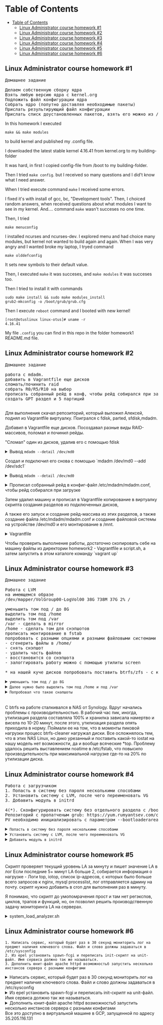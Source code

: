 Table of Contents
=================

   * [Table of Contents](#table-of-contents)
      * [Linux Administrator course homework #1](#linux-administrator-course-homework-1)
      * [Linux Administrator course homework #2](#linux-administrator-course-homework-2)
      * [Linux Administrator course homework #3](#linux-administrator-course-homework-3)
      * [Linux Administrator course homework #4](#linux-administrator-course-homework-4)
      * [Linux Administrator course homework #5](#linux-administrator-course-homework-5)
      * [Linux Administrator course homework #6](#linux-administrator-course-homework-6)

## Linux Administrator course homework #1

<pre>
Домашнее задание

Делаем собственную сборку ядра
Взять любую версию ядра с kernel.org
Подложить файл конфигурации ядра
Собрать ядро (попутно доставляя необходимые пакеты)
Прислать результирующий файл конфигурации
Прислать списк доустановленных пакетов, взять его можно из /var/log/yum.log
</pre>

In this homework I executed 
```
make && make modules
```
 to build kernel and published my .config file.

I downloaded the latest stable kernel 4.16.41 from kernel.org to my building-folder

It was hard, in first I copied config-file from /boot to my building-folder.

Then I tried `make config`.
but I received so many questions and I did't know what I need answer.

When I tried execute command `make` I received some errors.

I fixed it's with install of gcc, bc, "Development tools". Then, I choiced random answers, when received questions about what modules I want to see in my kernel. And.... command `make` wasn't succeses no one time.

Then, I tried 
```
make menuconfig
``` 
I installed ncurses and ncurses-dev. 
I explored menu and had choice many modules, but kernel not wanted to build again and again. 
When I was very angry and I wanted broke my laptop, I tryed command 
```
make olddefconfig
```
It sets new symbols to their default value.

Then, I executed `make` it was succeses, and `make modules` it was succeses too.

Then I tried to install it with commands 
```
sudo make install && sudo make modules_install
grub2-mkconfig -o /boot/grub/grub.cfg
```

Then I execute `reboot` command and I booted with new kernel!

```
[root@otuslinux linux-otus]# uname -r
4.16.41
```

My file `.config` you can find in this repo in the folder homework1 README.md file.

## Linux Administrator course homework #2

<pre>
Домашнее задание

работа с mdadm.
добавить в Vagrantfile еще дисков
сломать/починить raid
собрать R0/R5/R10 на выбор 
прописать собранный рейд в конф, чтобы рейд собирался при загрузке
создать GPT раздел и 5 партиций

</pre>

Для выполнения скачал репозиторий, который выложил Алексей, поднял из Vagrantfile виртуалку.
Поигрался с fdisk, parted, sfdisk,mdadm.

Добавил в Vagrantfile еще дисков. Посоздавал разные виды RAID-массивов, поломал и починил рейды.

"Сломал" один из дисков, удалив его с помощью fdisk

<details>
<summary>Вывод <code>mdadm --detail /dev/md0</code></summary>

```
[root@otuslinux vagrant]# mdadm --detail /dev/md0
/dev/md0:
           Version : 1.2
     Creation Time : Sun Apr 29 06:56:08 2018
        Raid Level : raid5
        Array Size : 1269760 (1240.00 MiB 1300.23 MB)
     Used Dev Size : 253952 (248.00 MiB 260.05 MB)
      Raid Devices : 6
     Total Devices : 5
       Persistence : Superblock is persistent

       Update Time : Sun Apr 29 13:42:23 2018
             State : clean, degraded
    Active Devices : 5
   Working Devices : 5
    Failed Devices : 0
     Spare Devices : 0

            Layout : left-symmetric
        Chunk Size : 512K

Consistency Policy : resync

              Name : otuslinux:0  (local to host otuslinux)
              UUID : 165fad63:be45682d:f4605106:cfcafc0e
            Events : 24

    Number   Major   Minor   RaidDevice State
       0       8       17        0      active sync   /dev/sdb1
       -       0        0        1      removed
       2       8       49        2      active sync   /dev/sdd1
       3       8       65        3      active sync   /dev/sde1
       4       8       81        4      active sync   /dev/sdf1
       6       8       97        5      active sync   /dev/sdg1
```
</details>
<p>
Создал и подключил его снова с помощью `mdadm /dev/md0 --add /dev/sdc1`
<p>
<details>
<summary>Вывод <code>mdadm --detail /dev/md0</code></summary>

```
[root@otuslinux vagrant]# mdadm --detail /dev/md0
/dev/md0:
           Version : 1.2
     Creation Time : Sun Apr 29 06:56:08 2018
        Raid Level : raid5
        Array Size : 1269760 (1240.00 MiB 1300.23 MB)
     Used Dev Size : 253952 (248.00 MiB 260.05 MB)
      Raid Devices : 6
     Total Devices : 6
       Persistence : Superblock is persistent

       Update Time : Sun Apr 29 13:44:01 2018
             State : clean
    Active Devices : 6
   Working Devices : 6
    Failed Devices : 0
     Spare Devices : 0

            Layout : left-symmetric
        Chunk Size : 512K

Consistency Policy : resync

              Name : otuslinux:0  (local to host otuslinux)
              UUID : 165fad63:be45682d:f4605106:cfcafc0e
            Events : 43

    Number   Major   Minor   RaidDevice State
       0       8       17        0      active sync   /dev/sdb1
       7       8       33        1      active sync   /dev/sdc1
       2       8       49        2      active sync   /dev/sdd1
       3       8       65        3      active sync   /dev/sde1
       4       8       81        4      active sync   /dev/sdf1
       6       8       97        5      active sync   /dev/sdg1
```
</details>
<p>
<details>
      <summary>Прописал собранный рейд в конфиг-файл /etc/mdadm/mdadm.conf, чтобы рейд собирался при загрузке</summary>

```
DEVICE partitions
ARRAY /dev/md0 level=raid5 num-devices=3 metadata=1.2 spares=1 name=otuslinux:0 UUID=91d04df9:c9eaa201:6a1f2e2e:9b1806e3
```

</details>
<p>
Затем удалил машину и прописал в Vagrantfile копирование в виртуалку скрипта создания разделов из подключенных дисков,

А также его запуск и создание рейд-массива из этих разделов, а также создание файла /etc/mdadm/mdadm.conf и 
создание файловой системы на устройстве /dev/md0 и его монтирование в /mnt.

<details>
      <summary>Vagrantfile</summary>

```
# -*- mode: ruby -*-
# vim: set ft=ruby :

MACHINES = {
  :otuslinux => {
        :box_name => "centos/7",
        :ip_addr => '192.168.11.101',
	:disks => {
		:sata1 => {
			:dfile => './sata1.vdi',
			:size => 250,
			:port => 1
		},
		:sata2 => {
      :dfile => './sata2.vdi',
      :size => 250, # Megabytes
			:port => 2
		},
    :sata3 => {
      :dfile => './sata3.vdi',
      :size => 250,
      :port => 3
    }
	}

		
  },
}

Vagrant.configure("2") do |config|

  MACHINES.each do |boxname, boxconfig|

      config.vm.define boxname do |box|

          box.vm.box = boxconfig[:box_name]
          box.vm.host_name = boxname.to_s

          #box.vm.network "forwarded_port", guest: 3260, host: 3260+offset

          box.vm.network "private_network", ip: boxconfig[:ip_addr]

          box.vm.provider :virtualbox do |vb|
            	  vb.customize ["modifyvm", :id, "--memory", "1024"]
		  vb.customize ["storagectl", :id, "--name", "SATA", "--add", "sata" ]

		  boxconfig[:disks].each do |dname, dconf|
			  unless File.exist?(dconf[:dfile])
				vb.customize ['createhd', '--filename', dconf[:dfile], '--variant', 'Fixed', '--size', dconf[:size]]
			  end
			  vb.customize ['storageattach', :id,  '--storagectl', 'SATA', '--port', dconf[:port], '--device', 0, '--type', 'hdd', '--medium', dconf[:dfile]]

		  end
          end
    config.vm.provision "file", source: "script.sh", destination: "/home/vagrant/script.sh" 
    box.vm.provision "shell", inline: <<-SHELL
        mkdir -p ~root/.ssh
        cp ~vagrant/.ssh/auth* ~root/.ssh
        yum install -y mdadm smartmontools hdparm gdisk
        cd /home/vagrant && bash ./script.sh
        mdadm --create --verbose /dev/md0 --level=5 --raid-devices=3 /dev/sdb1 /dev/sdc1 /dev/sdd1
        mkdir /etc/mdadm && touch /etc/mdadm/mdadm.conf
        echo "DEVICE partitions" > /etc/mdadm/mdadm.conf
        mdadm --detail --scan --verbose | awk '/ARRAY/ {print}' >> /etc/mdadm/mdadm.conf
        mkfs.ext4 /dev/md0
        mount /dev/md0 /mnt
      SHELL

      end
  end
end


```

</details>
<p><p>
Чтобы проверить выполнение работы, достаточно скопировать себе на машину файлы из директории homework2 - Vagrantfile и script.sh,
а затем запустить в этом каталоге команду `vagrant up`


## Linux Administrator course homework #3

<pre>
Домашнее задание

Работа с LVM
на имеющемся образе 
/dev/mapper/VolGroup00-LogVol00 38G 738M 37G 2% /

уменьшить том под / до 8G
выделить том под /home
выделить том под /var
/var - сделать в mirror
/home - сделать том для снэпшотов
прописать монтирование в fstab
попробовать с разными опциями и разными файловыми системами ( на выбор)
- сгенерить файлы в /home/
- снять снэпшот
- удалить часть файлов
- восстановится со снэпшота
- залоггировать работу можно с помощью утилиты screen

* на нашей куче дисков попробовать поставить btrfs/zfs - с кешем, снэпшотами - разметить здесь каталог /opt
</pre>


<details>
<summary><code>уменьшить том под / до 8G</code></summary>

Почитав документацию Red Hat, нашел там упоминание о том, что XFS можно только увеличить, но никак не уменьшить, опечалился и пошел гуглить. Оказалось все очень даже возможно. Не из коробки, но с применением достаточно прочных костылей.

По итогу, для того, чтобы уменьшить том под / до 8G, был добавлен еще один диск, куда был сделан дамп файловой системы с VolGroup00-LogVol00

Процесс выполнения:

```
mkdir /mnt/root_backup
mount /dev/sdf1 /mnt/root_dump
xfsdump /mnt/root_backup/root_dump.tmp /
```

Затем я загрузился с установочного диска в Rescue mode, так как виртуалка никак не хотела грузиться в rescue mode ни с помощью `systemctl isolate rescue.target`, ни с помощью прописывания systemd.unit=rescue.target в параметрах grub.

После загрузки в rescue mode, я зашел в shell и выполнил (не считая поиска lsblk,vgs,lvs, чтобы вспомнить, где оно лежит)

```
lvremove /dev/VolGroup00/LogVol00 - чтобы удалить раздел
lvcreate -L 8G -n LogVol00 VolGroup00 - чтобы создать раздел необходимо размера
mkfs.xfs /dev/VolGroup00/LogVol00
mkdir /mnt/root_backup
mkdir /mnt/root_new
mount /dev/sdf1 /mnt/root_bakup
mount /dev/VolGroup00/LogVol00 /mnt/root_new
xfsrestore /mnt/root_dump.tmp    /mnt/root_new
reboot
```
После перезагрузки увидел результат успешно выплненного  первого задания

```
[root@otuslinux vagrant]# df -hT
Filesystem                      Type      Size  Used Avail Use% Mounted on
/dev/mapper/VolGroup00-LogVol00 xfs       8.0G  1.7G  6.3G  22% /
```
</details>

<details>
<summary><code>Далее нужно было выделить том под /home и под /var</code></summary>

```
lvcreate -L 200M -m1 -n LogVol02 VolGroup02 - создал зеркало под /var
mkfs.xfs /dev/VolGroup02/LogVol02

Смонтировал LogVol00 и VolGroup02 во временные папки
mount /dev/VolGroup00/LogVol00 /mnt/root_temp
mount /dev/VolGroup02/LogVol02 /mnt/var_new
Скопировал все содержимое /var
cp -a /mnt/root_temp/var/* /mnt/var_new
Удалил все содержимое /var на текущей файловой системе
rm -rf /mnt/root_temp/var/*

Добавил в /etc/fstab строку 
/dev/mapper/VolGroup02-LogVol02 /var                    xfs     defaults,noatime        0 0

lvcreate -L 300M -n LogVol03 VolGroup00
mkfs.xfs /dev/VolGroup00/LogVol03

Смонтировал VolGroup03 во временную папку
mount /dev/VolGroup00/LogVol03 /mnt/home_new
Скопировал все содержимое /home
cp -a /mnt/root_temp/home/* /mnt/home_new
Удалил все содержимое /home на текущей файловой системе
rm -rf /mnt/root_temp/home/*

Добавил в /etc/fstab строку 
/dev/mapper/VolGroup00-LogVol03 /home                    xfs     defaults        0 0
```
</details>

<details>
<summary><code>Попробовал что такое снапшоты</code></summary>

```
for i in {1..10}; do touch /home/file_$i;done
lvcreate -L 300M -s -n LogVol03-snap0 /dev/VolGroup00/LogVol03
Удалил часть файлов
Восстановил из снапшота:
lvconvert --merge /dev/VolGroup00/LogVol03-snap0
```
</details>
<br><br>
C btrfs на работе сталкивался в NAS от Synology. Вдруг начались проблемы с производительностью. В рабочий час пик, иногда, утилизация раздела составляла 100% и хранилка зависала намертво и висела по 10-20 минут, после этого, утилизация раздела опять приходила в норму. Поймали ее на том, что в моменты пиковой нагрузки процесс btrfs-cleaner нагружал диски.
Все осложнялось тем, что в этих NAS Linux, но дико урезанный и поставить какой-то iostat на нашу модель нет возможности, да и вообще всяческие *top. Проблему удалось решить выставлением noatime в /etc/fstab, что повысило производительность при максимальной нагрузке где-то на 20% по утилизации диска. 

## Linux Administrator course homework #4

<pre>
Работа с загрузчиком
1. Попасть в систему без пароля несколькими способами
2. Установить систему с LVM, после чего переименовать VG
3. Добавить модуль в initrd

4(*). Сконфигурировать систему без отдельного раздела с /boot, а только с LVM
Репозиторий с пропатченым grub: https://yum.rumyantsev.com/centos/7/x86_64/
PV необходимо инициализировать с параметром --bootloaderareasize 1m
</pre>

<details>
<summary><code>Попасть в систему без пароля несколькими способами</code></summary>

1. Прописать в конфигурации GRUB параметр `rd.break`. Этот параметр останавливает загрузку на стадии initramfs и позволит сбросить пароль пользователя, например, root. После загрузки монтируем /sysroot командой `mount -o remount,rw /sysroot` и меняем текущий корень командой `chroot /sysroot`. Далее командой `passwd` меняем пароль учетной записи root. Затем, чтобы это все сохранилось, либо создаем в корне файл .autorelabel командой `touch /.autorelabel` или выполняем команды

```
load_policy -i # загружаем SELinux policy
chcon -t shadow_t /etc/shadow  #Для выбора корректного типа контекста
```


2. Загрузиться с LiveCD  в Troubleshooting - Rescue a CentOS system

3. Добавить в параметры загрузки вместо `ro` пишем  `rw init=/bin/sh` , затем проделать все то же, что и в пункте 1.

</details>

<details>
<summary><code>Установить систему с LVM, после чего переименовать VG</code></summary>

1. Установил CentOS 7 с образа и создал разделы:
<p align="center"><img src="https://raw.githubusercontent.com/Win32Sector/LinuxAdminCourse/master/homework4_Boot/media/centos_install_disk_partitioning.png"></p>

2. Переименовал VG командой `vgrename centos centos_renamed`
3. Переименовал vg с именем centos на centos_renamed в файлах 

```
/etc/fstab
/etc/default/grub
/boot/grub2/grub.cfg
```
4. Собрал новый initramfs.img, чтобы он знал, что изменилось имя VG 

```
mkinitrd -f -v /boot/initramfs-$(uname -r).img $(uname -r)
```

5. Перезагрузил систему.
</details>

<details>
<summary><code>Добавить модуль в initrd</code></summary>

Гуглил чего бы такого добавить в initrd, но ничего этакого не нашел, поэтому, решил использовать модуль, который показывал Александр на занятии. 

```
mkdir /usr/lib/dracut/modules.d/01test # создал каталог для скриптов установки модуля
```

И два файла со следующим содержимым:

<details>
<summary><code>module_setup.sh</code></summary>

Скрипт предназначен для установки модуля test.sh

```
#!/bin/bash

check() {
    return 0
}

depends() {
    return 0
}

install() {
    inst_hook cleanup 00 "${moddir}/test.sh"
}
```

</details>

<details>
<summary><code>test.sh</code></summary>

Сам модуль

```
#!/bin/bash

exec 0<>/dev/console 1<>/dev/console 2<>/dev/console
cat <<'msgend'

Hello! You are in dracut module!

 ___________________
< I'm Tux >
 -------------------
   \
    \
        .--.
       |o_o |
       |:_/ |
      //   \ \
     (|     | )
    /'\_   _/`\
    \___)=(___/
msgend
sleep 10
echo " continuing...."
```

</details>

Пересоздал initrd командой
`mkinitrd -f -v -a test /boot/initramfs-$(uname -r).img $(uname -r)`

Вывод команды
`lsinitrd -m /boot/initramfs-$(uname -r).img` 

```
Image: /boot/initramfs-3.10.0-693.el7.x86_64.img: 20M
========================================================================
Early CPIO image
========================================================================
drwxr-xr-x   3 root     root            0 May 15 03:14 .
-rw-r--r--   1 root     root            2 May 15 03:14 early_cpio
drwxr-xr-x   3 root     root            0 May 15 03:14 kernel
drwxr-xr-x   3 root     root            0 May 15 03:14 kernel/x86
drwxr-xr-x   2 root     root            0 May 15 03:14 kernel/x86/microcode
-rw-r--r--   1 root     root        17408 May 15 03:14 kernel/x86/microcode/GenuineIntel.bin
========================================================================
Version: dracut-033-502.el7

dracut modules:
bash
<b>test</b>
....
```

Что говорит о том, что наш кастомный модуль был загружен.

Сделаем `reboot`

При перезагрузке видим нашего Тукса

<p align="center"><img src="https://raw.githubusercontent.com/Win32Sector/LinuxAdminCourse/master/homework4_Boot/media/dracut_custom_module.png"></p>

</details>

## Linux Administrator course homework #5

Скрипт проверяет текущий уровень LA за минуту и пишет значение LA в лог
Если последние 5+ минут LA больше 2, собирается информация о нагрузке - 
Логи top, iotop, список ip-адресов, с которых было больше всего запросов к nginx, 
mysql processlist, лог отправляется админу на почту.
скрипт нужно добавить в cron для выполнения раз в минуту. 

Я понимаю, что скрипт до умопомрачения прост и там нет регэкспов, циклов, трапов и функций, но, он позволил решить производственную задачу мониторинга LA на серверах.

<details>
<summary>system_load_analyzer.sh</code></summary>

```
#!/usr/bin/env bash

# Скрипт проверяет текущий уровень LA за минуту и пишет значение LA в лог
# Если последние 5+ минут LA больше 2, собирается информация о нагрузке - 
# Логи top, iotop, список ip-адресов, с которых было больше всего запросов к nginx, 
# mysql processlist, лог отправляется админу на почту.
# скрипт нужно добавить в cron для выполнения раз в минуту. 

uptime |  tr -s " " | cut -d' ' -f9 | cut -d, -f1,2  >> /tmp/load_analize.log

SUM=`tail -n5 /tmp/load_analize.log | awk '{ SUM += $1 } END {print SUM}'`

if [[ $SUM -ge 10 ]]
then
    echo -e "\n\nОтчет о повышенной нагрузке $HOSTNAME\n\nВывод uptime\n\n" > /tmp/system_load_analize.log

    echo -e "\nВывод top c сортировкой по использованию MEM\n\n" >> /tmp/system_load_analize.log
    
    top -b -o +%MEM -n 1 | sed 1,6d | head -10 >> /tmp/system_load_analize.log
    
    echo -e "\nВывод top c сортировкой по использованию CPU\n\n" >> /tmp/system_load_analize.log
    
    top -b -o +%CPU -n 1 | sed 1,6d | head -10 >> /tmp/system_load_analize.log
    
    echo -e "\nВывод iotop\n\n" >> /tmp/system_load_analize.log
    
    iotop -b -n 1 | head -20 >> /tmp/system_load_analize.log
    
    echo -e "\nСписок самых активных IP, делающих запросы к нашему NGINX\n\n" >> /tmp/system_load_analize.log
    
    cat /var/log/nginx/access.log | cut -d' ' -f1 | sort | uniq -c | sort -nr | tail -n20 >> 
    /tmp/system_load_analize.log
    
    echo -e "\nСписок процессов mysql\n\n" >> /tmp/system_load_analize.log
    
    mysql -uroot -p`cat /root/.mysql/root` -e "show processlist" >> /tmp/system_load_analize.log #/root/.mysql/root  это файл с паролем рута, который генерится при создании виртуалки стандартной конфигурации
    
    mail -s "Отчет о повышенной нагрузке на сервере $HOSTNAME" web-1m592@mail-tester.com < /tmp/system_load_analize.log
else
    exit 0
fi

```
</details>

## Linux Administrator course homework #6

```
1. Написать сервис, который будет раз в 30 секунд мониторить лог на предмет наличия ключевого слова. Файл и слово должны задаваться в /etc/sysconfig
2. Из epel установить spawn-fcgi и переписать init-скрипт на unit-файл. Имя сервиса должно так же называться.
3. Дополнить юнит-файл apache httpd возможностьб запустить несколько инстансов сервера с разными конфигами
```

<details>
<summary>Написать сервис, который будет раз в 30 секунд мониторить лог на предмет наличия ключевого слова. Файл и слово должны задаваться в /etc/sysconfig</summary>

```
Сервис работает следующим образом: раз в 30 секунд грепает в конфиге, 
определенном в EnvironmentFile /etc/sysconfig/grep_log, слово, 
определенное там же ( соответствующие переменные $FILE и $WORD)

Сам сервис представлен файлами /libsystemd/system/grep_log.service и grep_log.timer.
Первый описывает функционал сервиса, второй его периодический запуск раз в 30 секунд.
```
</details>

<details>
<summary>Из epel установить spawn-fcgi и переписать init-скрипт на unit-файл. Имя сервиса должно так же называться.</summary>

```
Скрипт доступен в подпапке 2 для этой ДЗ. 
Наглядно видно, как упростилась жизнь администратора, по сравнению с написанием init-скриптов.

[Unit]
Description=Spawn-fsgi service
After=network.target

[Service]
Type=forking
EnvironmentFile=/etc/sysconfig/spawn-fcgi
ExecStart=/usr/bin/spawn-fcgi $OPTIONS
ExecReload=/bin/kill -HUP $MAINPID
KillMode=process
Restart=on-failure
RestartSec=5s

[Install]
WantedBy=multi-user.target

```
</details>

<details>
<summary>Дополнить юнит-файл apache httpd возможностьб запустить несколько инстансов сервера с разными конфигами</summary>

```
Добавил в файл /lib/systemd/system/httpd@.service в путь к EnvironmentFile, спецификатор %i

```
EnvironmentFile=/etc/sysconfig/httpd-%i
```
Что позволило создать множество файлов конфигурации, 
которые с помощью параметра OPTIONS указывают на различные файлы конфигов, 
например, /etc/httpd/conf/httpd-{new1,new2,new3} 

Запуск производится так:

```
systemctl start httpd@new1.service
```
```
</details>
Все это доступно в виртуальной машине в GCP, запущенной по адресу 35.205.116.131
